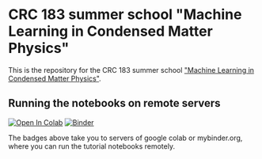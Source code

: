# CRC 183 summer school "Machine Learning in Condensed Matter Physics"
This is the repository for the CRC 183 summer school ["Machine Learning in Condensed Matter Physics"](https://www.crc183.uni-koeln.de/summer-school-machine-learning/).

## Running the notebooks on remote servers
[![Open In Colab](https://colab.research.google.com/assets/colab-badge.svg)](https://colab.research.google.com/github/CRC183-summer-school/school_2021/)
[![Binder](https://mybinder.org/badge_logo.svg)](https://mybinder.org/v2/gh/markusschmitt/crc183_summer_school_2021/HEAD)

The badges above take you to servers of google colab or mybinder.org, where you can run the tutorial notebooks remotely.

